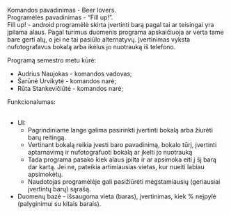 
Komandos pavadinimas - Beer lovers.<br>
Programėlės pavadinimas - “Fill up!”.<br>
Fill up! - android programėlė skirta įvertinti barą pagal tai ar teisingai yra įpilama alaus. Pagal turimus duomenis programa apskaičiuoja ar verta tame bare gerti alų, o jei ne tai pasiūlo alternatyvų. Įvertinimas vyksta nufotografavus bokalą arba ikėlus jo nuotrauką iš telefono.



Programą semestro metu kūrė:
<ul>
  <li>Audrius Naujokas - komandos vadovas;</li>
  <li>Šarūnė Urvikytė - komandos narė;</li>
  <li>Rūta Stankevičiūtė - komandos narė;</li>
</ul>

Funkcionalumas:
<ul><br>
  <li>UI:
  <ul>
    <li>Pagrindiniame lange galima pasirinkti įvertinti bokalą arba žiurėti barų reitingą.</li>
    <li>Vertinant bokalą reikia įvesti baro pavadinimą, bokalo tūrį, įvertinti aptarnavimą ir nufotografuoti bokalą ar įkelti jo nuotrauką</li>
    <li>Tada programa pasako kiek alaus įpilta ir ar apsimoka eiti į šį barą dar kartą. Jei ne, pateikia artimiausias vietas, kur nueiti labiau apsimokėtų. </li>
    <li>Naudotojas programėlėje gali pasižiūrėti mėgstamiausių (geriausiai įvertintų barų) sąrašą.</li>
  </ul>
  <li>Duomenų bazė - išsaugoma vieta (baras), įvertinimas, kiek % neįpylė (palyginimui su kitais barais).</li>
</ul>

